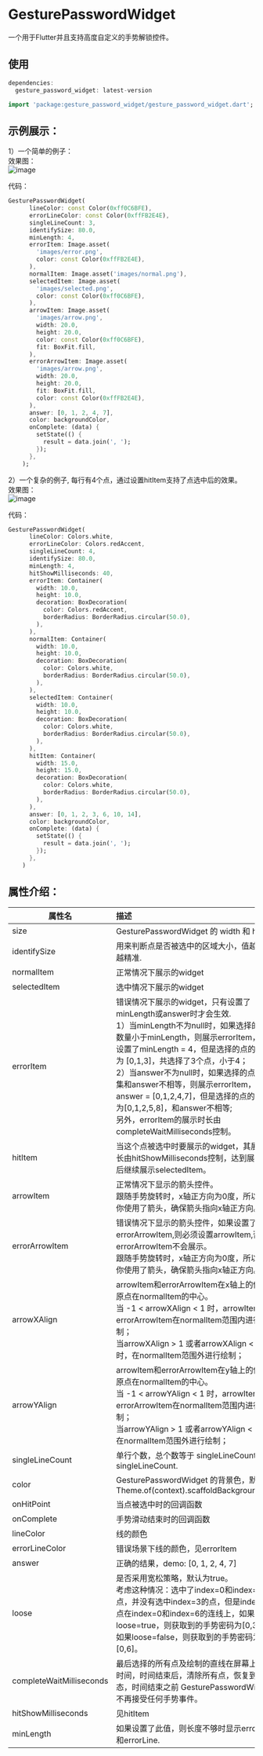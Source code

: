 # GesturePasswordWidget

一个用于Flutter并且支持高度自定义的手势解锁控件。
## 使用

```dart
dependencies:
  gesture_password_widget: latest-version
```

```dart
import 'package:gesture_password_widget/gesture_password_widget.dart';
```

## 示例展示：  
1）一个简单的例子：  
效果图：  
![image](https://github.com/LuodiJackShen/BookRepo/blob/master/gifs/simple_demo.gif)
  
代码：

```dart
GesturePasswordWidget(
      lineColor: const Color(0xff0C6BFE),
      errorLineColor: const Color(0xffFB2E4E),
      singleLineCount: 3,
      identifySize: 80.0,
      minLength: 4,
      errorItem: Image.asset(
        'images/error.png',
        color: const Color(0xffFB2E4E),
      ),
      normalItem: Image.asset('images/normal.png'),
      selectedItem: Image.asset(
        'images/selected.png',
        color: const Color(0xff0C6BFE),
      ),
      arrowItem: Image.asset(
        'images/arrow.png',
        width: 20.0,
        height: 20.0,
        color: const Color(0xff0C6BFE),
        fit: BoxFit.fill,
      ),
      errorArrowItem: Image.asset(
        'images/arrow.png',
        width: 20.0,
        height: 20.0,
        fit: BoxFit.fill,
        color: const Color(0xffFB2E4E),
      ),
      answer: [0, 1, 2, 4, 7],
      color: backgroundColor,
      onComplete: (data) {
        setState(() {
          result = data.join(', ');
        });
      },
    );
```

2）一个复杂的例子, 每行有4个点，通过设置hitItem支持了点选中后的效果。  
效果图：  
![image](https://github.com/LuodiJackShen/BookRepo/blob/master/gifs/complex_demo.gif)
  
代码：
```dart
GesturePasswordWidget(
      lineColor: Colors.white,
      errorLineColor: Colors.redAccent,
      singleLineCount: 4,
      identifySize: 80.0,
      minLength: 4,
      hitShowMilliseconds: 40,
      errorItem: Container(
        width: 10.0,
        height: 10.0,
        decoration: BoxDecoration(
          color: Colors.redAccent,
          borderRadius: BorderRadius.circular(50.0),
        ),
      ),
      normalItem: Container(
        width: 10.0,
        height: 10.0,
        decoration: BoxDecoration(
          color: Colors.white,
          borderRadius: BorderRadius.circular(50.0),
        ),
      ),
      selectedItem: Container(
        width: 10.0,
        height: 10.0,
        decoration: BoxDecoration(
          color: Colors.white,
          borderRadius: BorderRadius.circular(50.0),
        ),
      ),
      hitItem: Container(
        width: 15.0,
        height: 15.0,
        decoration: BoxDecoration(
          color: Colors.white,
          borderRadius: BorderRadius.circular(50.0),
        ),
      ),
      answer: [0, 1, 2, 3, 6, 10, 14],
      color: backgroundColor,
      onComplete: (data) {
        setState(() {
          result = data.join(', ');
        });
      },
    )
```

## 属性介绍：

| 属性名 | 描述 |
| ------ | :--- |
| size |  GesturePasswordWidget 的 width 和 height. |
| identifySize | 用来判断点是否被选中的区域大小，值越大识别越精准.    |
| normalItem   | 正常情况下展示的widget    |
| selectedItem | 选中情况下展示的widget    |
| errorItem    |  错误情况下展示的widget，只有设置了minLength或answer时才会生效. <br> 1）当minLength不为null时，如果选择的点的数量小于minLength，则展示errorItem，比如设置了minLength = 4，但是选择的点的结果集为 [0,1,3]，共选择了3个点，小于4；<br>2）当answer不为null时，如果选择的点的结果集和answer不相等，则展示errorItem，比如answer = [0,1,2,4,7]，但是选择的点的结果集为[0,1,2,5,8]，和answer不相等; <br>另外，errorItem的展示时长由completeWaitMilliseconds控制。    |
| hitItem |  当这个点被选中时要展示的widget，其展示时长由hitShowMilliseconds控制，达到展示时长后继续展示selectedItem。    |
| arrowItem | 正常情况下显示的箭头控件。<br> 跟随手势旋转时，x轴正方向为0度，所以如果你使用了箭头，确保箭头指向x轴正方向。 |
| errorArrowItem | 错误情况下显示的箭头控件，如果设置了errorArrowItem,则必须设置arrowItem,否则errorArrowItem不会展示。<br> 跟随手势旋转时，x轴正方向为0度，所以如果你使用了箭头，确保箭头指向x轴正方向。 |
| arrowXAlign | arrowItem和errorArrowItem在x轴上的偏移，原点在normalItem的中心。<br>当 -1 < arrowXAlign < 1 时，arrowItem和errorArrowItem在normalItem范围内进行绘制；<br>当arrowXAlign > 1 或者arrowXAlign < -1时，在normalItem范围外进行绘制； |
| arrowYAlign | arrowItem和errorArrowItem在y轴上的偏移，原点在normalItem的中心。<br>当 -1 < arrowYAlign < 1 时，arrowItem和errorArrowItem在normalItem范围内进行绘制；<br>当arrowYAlign > 1 或者arrowYAlign < -1时，在normalItem范围外进行绘制； |
| singleLineCount  | 单行个数，总个数等于 singleLineCount * singleLineCount.    |
| color   | GesturePasswordWidget 的背景色，默认为Theme.of(context).scaffoldBackgroundColor    |
| onHitPoint   |  当点被选中时的回调函数    |
| onComplete   |  手势滑动结束时的回调函数                |
| lineColor    |   线的颜色        |
| errorLineColor  |   错误场景下线的颜色，见errorItem                |
| answer       |  正确的结果，demo: [0, 1, 2, 4, 7]    |
| loose        |  是否采用宽松策略，默认为true。<br> 考虑这种情况：选中了index=0和index=6的点，并没有选中index=3的点，但是index=3的点在index=0和index=6的连线上，如果loose=true，则获取到的手势密码为[0,3,6]，如果loose=false，则获取到的手势密码为[0,6]。         |
| completeWaitMilliseconds   |  最后选择的所有点及绘制的直线在屏幕上展示的时间，时间结束后，清除所有点，恢复到初始状态，时间结束之前 GesturePasswordWidget 不再接受任何手势事件。   |
| hitShowMilliseconds         |   见hitItem   |
|  minLength        | 如果设置了此值，则长度不够时显示errorItem和errorLine.                 |



